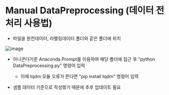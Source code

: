 # Manual DataPreprocessing (데이터 전처리 사용법)

- 파일을 원천데이터, 라벨링데이터 폴더와 같은 폴더에 위치

![image](https://user-images.githubusercontent.com/65030854/162437607-1ff3d874-f6aa-4ec4-be57-616a68ba4bb4.png)

- 아나콘다기준 Anaconda Prompt를 이용하여 해당 폴더에 접근 후 "python DataPreprocessing.py" 명령어 입력

  - 이때 tqdm 모듈 오류가 뜬다면 "pip install tqdm" 명령어 입력

- 샘플 데이터 기준으로 작성했기 때문에 추후 업데이트 필요
